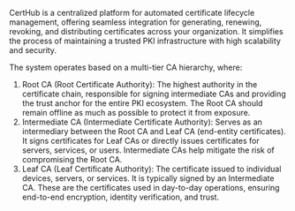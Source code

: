 CertHub is a centralized platform for automated certificate lifecycle management, offering seamless integration for generating, renewing, revoking, and distributing certificates across your organization. It simplifies the process of maintaining a trusted PKI infrastructure with high scalability and security.

The system operates based on a multi-tier CA hierarchy, where:
1.	Root CA (Root Certificate Authority):
The highest authority in the certificate chain, responsible for signing intermediate CAs and providing the trust anchor for the entire PKI ecosystem. The Root CA should remain offline as much as possible to protect it from exposure.
2.	Intermediate CA (Intermediate Certificate Authority):
Serves as an intermediary between the Root CA and Leaf CA (end-entity certificates). It signs certificates for Leaf CAs or directly issues certificates for servers, services, or users. Intermediate CAs help mitigate the risk of compromising the Root CA.
3.	Leaf CA (Leaf Certificate Authority):
The certificate issued to individual devices, servers, or services. It is typically signed by an Intermediate CA. These are the certificates used in day-to-day operations, ensuring end-to-end encryption, identity verification, and trust.

